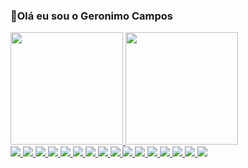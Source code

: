 ### 👋Olá eu sou o Geronimo Campos
  <a href="https://github.com/geronimo-santos">
    
  <img height="180em" src="https://github-readme-stats.vercel.app/api?username=geronimo-santos&show_icons=true&theme=highcontrast&include_all_commits=true&count_private=true"/>

    
 <img height="180em" src="https://github-readme-stats.vercel.app/api/top-langs/?username=geronimo-santos&layout&langs_=7&theme=highcontrast"/>
 <br>
  <img src='https://img.shields.io/badge/Discord-7289DA?style=for-the-badge&logo=discord&logoColor=white'/>
  <img src='https://img.shields.io/badge/Udemy-EC5252?style=for-the-badge&logo=Udemy&logoColor=white'/>
  <img src='https://img.shields.io/badge/Bootstrap-563D7C?style=for-the-badge&logo=bootstrap&logoColor=white'/>
  <img src='https://img.shields.io/badge/React-20232A?style=for-the-badge&logo=react&logoColor=61DAFB'/>
  <img src='https://img.shields.io/badge/CSS3-1572B6?style=for-the-badge&logo=css3&logoColor=white'/>
  <img src='https://img.shields.io/badge/HTML5-E34F26?style=for-the-badge&logo=html5&logoColor=white'/>
  <img src='https://img.shields.io/badge/JavaScript-323330?style=for-the-badge&logo=javascript&logoColor=F7DF1E'/>
  <img src='https://img.shields.io/badge/Scratch-4D97FF?style=for-the-badge&logo=Scratch&logoColor=white'/>
  <img src='https://img.shields.io/badge/Codepen-000000?style=for-the-badge&logo=codepen&logoColor=white'/>
  <img src='https://img.shields.io/badge/GitHub-100000?style=for-the-badge&logo=github&logoColor=white'/>
  <img src='https://img.shields.io/badge/Instagram-E4405F?style=for-the-badge&logo=instagram&logoColor=white'/>
  <img src='https://img.shields.io/badge/LinkedIn-0077B5?style=for-the-badge&logo=linkedin&logoColor=white'/>
  
  <img src='https://hits.seeyoufarm.com/api/count/incr/badge.svg?url=https%3A%2F%2Fgithub.com%2F1212%2Fhit-counter'/>
<!--   <img src="https://activity-graph.herokuapp.com/graph?username=geronimo-santos&theme=minimal"/> -->
  <img src="https://github-profile-summary-cards.vercel.app/api/cards/profile-details?username=geronimo-santos&theme=vue&theme=dark"/>
  
  
  <img src="https://github-readme-streak-stats.herokuapp.com/?user=geronimo-santos&theme=blue-green"/>
  <img src="https://github-profile-trophy.vercel.app/?username=geronimo-santos&theme=blue-green"/>
 

